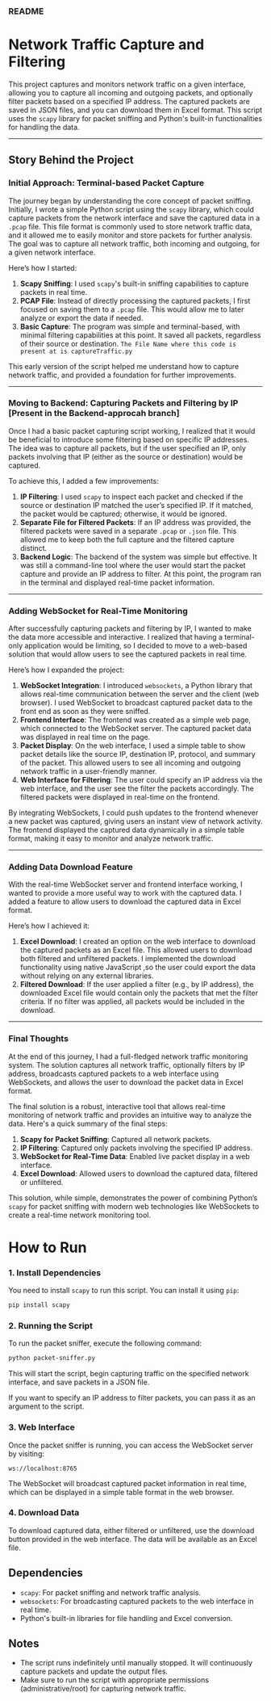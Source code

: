 ### README

# Network Traffic Capture and Filtering

This project captures and monitors network traffic on a given interface, allowing you to capture all incoming and outgoing packets, and optionally filter packets based on a specified IP address. The captured packets are saved in JSON files, and you can download them in Excel format. This script uses the `scapy` library for packet sniffing and Python's built-in functionalities for handling the data.

---

## Story Behind the Project

### Initial Approach: Terminal-based Packet Capture

The journey began by understanding the core concept of packet sniffing. Initially, I wrote a simple Python script using the `scapy` library, which could capture packets from the network interface and save the captured data in a `.pcap` file. This file format is commonly used to store network traffic data, and it allowed me to easily monitor and store packets for further analysis. The goal was to capture all network traffic, both incoming and outgoing, for a given network interface.

Here’s how I started:

1. **Scapy Sniffing**: I used `scapy`'s built-in sniffing capabilities to capture packets in real time.
2. **PCAP File**: Instead of directly processing the captured packets, I first focused on saving them to a `.pcap` file. This would allow me to later analyze or export the data if needed.
3. **Basic Capture**: The program was simple and terminal-based, with minimal filtering capabilities at this point. It saved all packets, regardless of their source or destination.
`The File Name where this code is present at is captureTraffic.py`

This early version of the script helped me understand how to capture network traffic, and provided a foundation for further improvements.

---

### Moving to Backend: Capturing Packets and Filtering by IP [Present in the Backend-approcah branch]

Once I had a basic packet capturing script working, I realized that it would be beneficial to introduce some filtering based on specific IP addresses. The idea was to capture all packets, but if the user specified an IP, only packets involving that IP (either as the source or destination) would be captured.

To achieve this, I added a few improvements:

1. **IP Filtering**: I used `scapy` to inspect each packet and checked if the source or destination IP matched the user’s specified IP. If it matched, the packet would be captured; otherwise, it would be ignored.
2. **Separate File for Filtered Packets**: If an IP address was provided, the filtered packets were saved in a separate `.pcap` or `.json` file. This allowed me to keep both the full capture and the filtered capture distinct.
3. **Backend Logic**: The backend of the system was simple but effective. It was still a command-line tool where the user would start the packet capture and provide an IP address to filter. At this point, the program ran in the terminal and displayed real-time packet information.

---

### Adding WebSocket for Real-Time Monitoring

After successfully capturing packets and filtering by IP, I wanted to make the data more accessible and interactive. I realized that having a terminal-only application would be limiting, so I decided to move to a web-based solution that would allow users to see the captured packets in real time.

Here’s how I expanded the project:

1. **WebSocket Integration**: I introduced `websockets`, a Python library that allows real-time communication between the server and the client (web browser). I used WebSocket to broadcast captured packet data to the front end as soon as they were sniffed.
2. **Frontend Interface**: The frontend was created as a simple web page, which connected to the WebSocket server. The captured packet data was displayed in real time on the page.
3. **Packet Display**: On the web interface, I used a simple table to show packet details like the source IP, destination IP, protocol, and summary of the packet. This allowed users to see all incoming and outgoing network traffic in a user-friendly manner.
4. **Web Interface for Filtering**: The user could specify an IP address via the web interface, and the user see the filter the packets accordingly. The filtered packets were displayed in real-time on the frontend.
   
By integrating WebSockets, I could push updates to the frontend whenever a new packet was captured, giving users an instant view of network activity. The frontend displayed the captured data dynamically in a simple table format, making it easy to monitor and analyze network traffic.

---

### Adding Data Download Feature

With the real-time WebSocket server and frontend interface working, I wanted to provide a more useful way to work with the captured data. I added a feature to allow users to download the captured data in Excel format.

Here’s how I achieved it:

1. **Excel Download**: I created an option on the web interface to download the captured packets as an Excel file. This allowed users to download both filtered and unfiltered packets. I implemented the download functionality using native JavaScript ,so the user could export the data without relying on any external libraries.
2. **Filtered Download**: If the user applied a filter (e.g., by IP address), the downloaded Excel file would contain only the packets that met the filter criteria. If no filter was applied, all packets would be included in the download.

---

### Final Thoughts

At the end of this journey, I had a full-fledged network traffic monitoring system. The solution captures all network traffic, optionally filters by IP address, broadcasts captured packets to a web interface using WebSockets, and allows the user to download the packet data in Excel format.

The final solution is a robust, interactive tool that allows real-time monitoring of network traffic and provides an intuitive way to analyze the data. Here's a quick summary of the final steps:

1. **Scapy for Packet Sniffing**: Captured all network packets.
2. **IP Filtering**: Captured only packets involving the specified IP address.
3. **WebSocket for Real-Time Data**: Enabled live packet display in a web interface.
4. **Excel Download**: Allowed users to download the captured data, filtered or unfiltered.

This solution, while simple, demonstrates the power of combining Python’s `scapy` for packet sniffing with modern web technologies like WebSockets to create a real-time network monitoring tool.

# How to Run

### 1. Install Dependencies

You need to install `scapy` to run this script. You can install it using `pip`:

```bash
pip install scapy
```

### 2. Running the Script

To run the packet sniffer, execute the following command:

```bash
python packet-sniffer.py
```

This will start the script, begin capturing traffic on the specified network interface, and save packets in a JSON file.

If you want to specify an IP address to filter packets, you can pass it as an argument to the script.

### 3. Web Interface

Once the packet sniffer is running, you can access the WebSocket server by visiting:

```
ws://localhost:8765
```

The WebSocket will broadcast captured packet information in real time, which can be displayed in a simple table format in the web browser.

### 4. Download Data

To download captured data, either filtered or unfiltered, use the download button provided in the web interface. The data will be available as an Excel file.

## Dependencies

- `scapy`: For packet sniffing and network traffic analysis.
- `websockets`: For broadcasting captured packets to the web interface in real time.
- Python's built-in libraries for file handling and Excel conversion.

## Notes

- The script runs indefinitely until manually stopped. It will continuously capture packets and update the output files.
- Make sure to run the script with appropriate permissions (administrative/root) for capturing network traffic.
  
